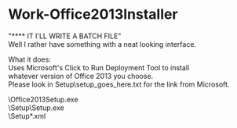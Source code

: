 Work-Office2013Installer
========================

"**** IT I'LL WRITE A BATCH FILE"  
Well I rather have something with a neat looking interface.  

What it does:  
Uses Microsoft's Click to Run Deployment Tool to install  
whatever version of Office 2013 you choose.  
Please look in Setup\setup_goes_here.txt for the link from Microsoft.  

\Office2013Setup.exe  
\Setup\Setup.exe  
\Setup\*.xml
